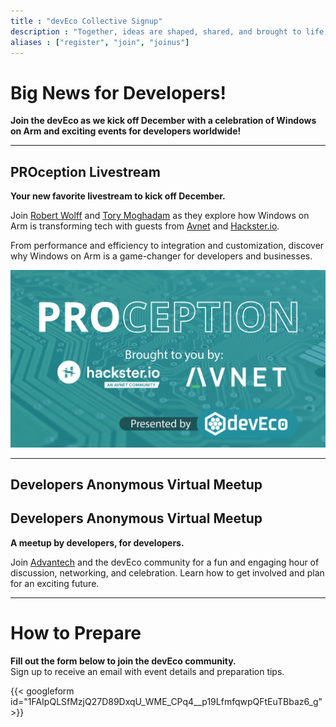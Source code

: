 ```yaml
---
title : "devEco Collective Signup"
description : "Together, ideas are shaped, shared, and brought to life."
aliases : ["register", "join", "joinus"]
---
```


# Big News for Developers!

**Join the devEco as we kick off December with a celebration of Windows on Arm and exciting events for developers worldwide!**

---

## PROception Livestream

**Your new favorite livestream to kick off December.**

Join [Robert Wolff](https://www.linkedin.com/in/fixxxxxxer/) and [Tory Moghadam](https://www.linkedin.com/in/tory-moghadam-88037424/) as they explore how Windows on Arm is transforming tech with guests from [Avnet](https://www.avnet.com/) and [Hackster.io](https://www.hackster.io/).

From performance and efficiency to integration and customization, discover why Windows on Arm is a game-changer for developers and businesses.

![devEco LIVE Banner](assets/images/PROception_Banner_1920x1080.jpg)

---

## Developers Anonymous Virtual Meetup

## Developers Anonymous Virtual Meetup

**A meetup by developers, for developers.**

Join [Advantech](https://www.advantech.com/en/form/becf747b-b5f9-4327-87b5-e2341b52ef11?callback=39590dd5-960d-4518-8f4a-1b4bdd19eeae&utm_campaign=Robert&utm_medium=Deveco&utm_source=Developer) and the devEco community for a fun and engaging hour of discussion, networking, and celebration. Learn how to get involved and plan for an exciting future.

---

# How to Prepare

**Fill out the form below to join the devEco community.**  
Sign up to receive an email with event details and preparation tips.

{{< googleform id="1FAIpQLSfMzjQ27D89DxqU_WME_CPq4__p19LfmfqwpQFtEuTBbaz6_g" >}}